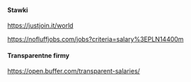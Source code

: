 
#### Stawki 

https://justjoin.it/world


https://nofluffjobs.com/jobs?criteria=salary%3EPLN14400m


#### Transparentne firmy

https://open.buffer.com/transparent-salaries/
